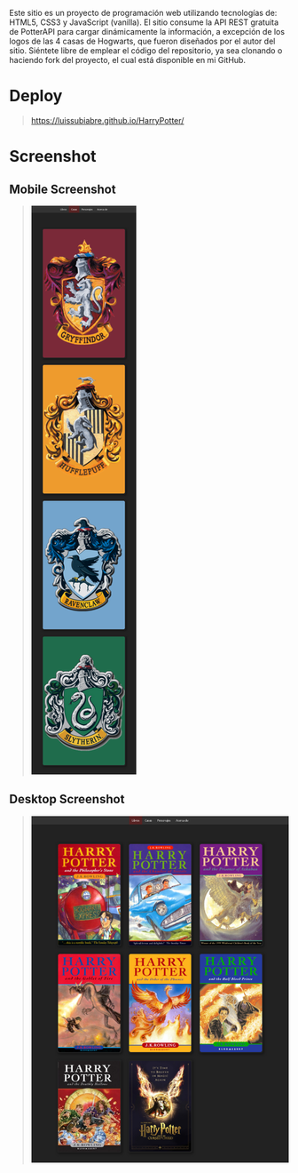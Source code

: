 Este sitio es un proyecto de programación web utilizando tecnologías de: HTML5, CSS3 y JavaScript (vanilla). El sitio consume la API REST gratuita de PotterAPI para cargar dinámicamente la información, a excepción de los logos de las 4 casas de Hogwarts, que fueron diseñados por el autor del sitio.
Siéntete libre de emplear el código del repositorio, ya sea clonando o haciendo fork del proyecto, el cual está disponible en mi GitHub.

# Deploy
> https://luissubiabre.github.io/HarryPotter/
# Screenshot

## Mobile Screenshot
> ![Screenshot](./assets/imgs/screenshot-mobile.png)
## Desktop Screenshot
> ![Screenshot](./assets/imgs/screenshot-desktop.png)

